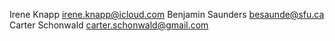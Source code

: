 Irene Knapp <irene.knapp@icloud.com>
Benjamin Saunders <besaunde@sfu.ca>
Carter Schonwald <carter.schonwald@gmail.com>

